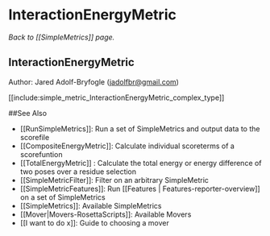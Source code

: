 # InteractionEnergyMetric
*Back to [[SimpleMetrics]] page.*
## InteractionEnergyMetric

Author: Jared Adolf-Bryfogle (jadolfbr@gmail.com)

[[include:simple_metric_InteractionEnergyMetric_complex_type]]

##See Also

* [[RunSimpleMetrics]]: Run a set of SimpleMetrics and output data to the scorefile
* [[CompositeEnergyMetric]]: Calculate individual scoreterms of a scorefuntion
* [[TotalEnergyMetric]] : Calculate the total energy or energy difference of two poses over a residue selection
* [[SimpleMetricFilter]]: Filter on an arbitrary SimpleMetric
* [[SimpleMetricFeatures]]: Run [[Features | Features-reporter-overview]] on a set of SimpleMetrics
* [[SimpleMetrics]]: Available SimpleMetrics
* [[Mover|Movers-RosettaScripts]]: Available Movers
* [[I want to do x]]: Guide to choosing a mover